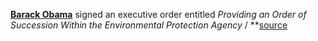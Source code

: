 **[Barack Obama](https://en.wikipedia.org/wiki/President_of_the_United_States)** signed an executive order entitled _Providing an Order of Succession Within the Environmental Protection Agency_ / **[source](https://www.gpo.gov/fdsys/pkg/FR-2017-01-19/pdf/2017-01489.pdf)